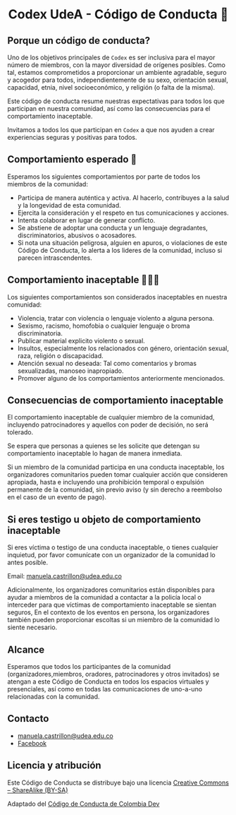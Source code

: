 <h1 style="text-align:center;"> Codex UdeA - Código de Conducta 📌</h1>

## Porque un código de conducta?

Uno de los objetivos principales de `Codex` es ser inclusiva para el
mayor número de miembros, con la mayor diversidad de orígenes posibles.
Como tal, estamos comprometidos a proporcionar un ambiente agradable, seguro y
acogedor para todos, independientemente de su sexo, orientación sexual,
capacidad, etnia, nivel socioeconómico, y religión (o falta de la misma).

Este código de conducta resume nuestras expectativas para todos los que
participan en nuestra comunidad, así como las consecuencias para el
comportamiento inaceptable.

Invitamos a todos los que participan en `Codex` a que nos ayuden a crear
experiencias seguras y positivas para todos.

## Comportamiento esperado 🤝

Esperamos los siguientes comportamientos por parte de todos los miembros de la comunidad:

- Participa de manera auténtica y activa. Al hacerlo, contribuyes a la salud y la longevidad de esta comunidad.
- Ejercita la consideración y el respeto en tus comunicaciones y acciones.
- Intenta colaborar en lugar de generar conflicto.
- Se abstiene de adoptar una conducta y un lenguaje degradantes, discriminatorios, abusivos o acosadores.
- Si nota una situación peligrosa, alguien en apuros, o
  violaciones de este Código de Conducta, lo alerta a los lideres de la comunidad, incluso si parecen intrascendentes.

## Comportamiento inaceptable 🙅🏻‍♀️

Los siguientes comportamientos son considerados inaceptables en nuestra comunidad:

- Violencia, tratar con violencia o lenguaje violento a alguna persona.
- Sexismo, racismo, homofobia o cualquier lenguaje o broma discriminatoria.
- Publicar material explicito violento o sexual.
-  Insultos, especialmente los relacionados con género, orientación sexual, raza, religión o discapacidad.
-  Atención sexual no deseada: Tal como comentarios y bromas sexualizadas, manoseo inapropiado.
-  Promover alguno de los comportamientos anteriormente mencionados.

## Consecuencias de comportamiento inaceptable

El comportamiento inaceptable de cualquier miembro de la comunidad, incluyendo
patrocinadores y aquellos con poder de decisión, no será tolerado.

Se espera que personas a quienes se les solicite que detengan su comportamiento
inaceptable lo hagan de manera inmediata.

Si un miembro de la comunidad participa en una conducta inaceptable, los
organizadores comunitarios pueden tomar cualquier acción que consideren
apropiada, hasta e incluyendo una prohibición temporal o expulsión permanente
de la comunidad, sin previo aviso (y sin derecho a reembolso en el caso de un
evento de pago).

## Si eres testigo u objeto de comportamiento inaceptable

Si eres víctima o testigo de una conducta inaceptable, o tienes cualquier
inquietud, por favor comunícate con un organizador de la comunidad lo antes posible.

Email: manuela.castrillon@udea.edu.co

Adicionalmente, los organizadores comunitarios están disponibles para ayudar
a miembros de la comunidad a contactar a la policía local o interceder para que
víctimas de comportamiento inaceptable se sientan seguros,
En el contexto de los eventos en persona, los organizadores
también pueden proporcionar escoltas si un miembro de la comunidad lo siente
necesario.

## Alcance

Esperamos que todos los participantes de la comunidad (organizadores,miembros, oradores, patrocinadores y otros invitados) se atengan a este Código de
Conducta en todos los espacios virtuales y presenciales, así como en todas las
comunicaciones de uno-a-uno relacionadas con la comunidad.

## Contacto

- manuela.castrillon@udea.edu.co
- [Facebook](https://www.facebook.com/groups/udeakodexx/)

## Licencia y atribución

Este Código de Conducta se distribuye bajo una licencia [Creative Commons – ShareAlike (BY-SA)](http://creativecommons.org/licenses/by-sa/3.0/)

Adaptado del [Código de Conducta de Colombia Dev](https://github.com/colombia-dev/codigo-de-conducta)
